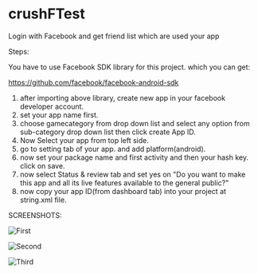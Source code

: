 crushFTest
==========

Login with Facebook and get friend list which are used your app

Steps:

You have to use Facebook SDK library for this project. which you can get:

https://github.com/facebook/facebook-android-sdk

1. after importing above library, create new app in your facebook developer account. 
2. set your app name first.
3. choose gamecategory from drop down list and select any option from sub-category drop down list then click create App ID.
4. Now Select your app from top left side.
5. go to setting tab of your app. and add platform(android).
6. now set your package name and first activity and then your hash key. click on save.
7. now select Status & review tab and set yes on "Do you want to make this app and all its live features available to the general public?"
8. now copy your app ID(from dashboard tab) into your project at string.xml file.

SCREENSHOTS:

![First](https://cloud.githubusercontent.com/assets/3199539/5561294/b8adfe4c-8df3-11e4-9966-f988a890c7e7.png?raw=true "First")

![Second](https://cloud.githubusercontent.com/assets/3199539/5561295/bc80c2fc-8df3-11e4-8f5a-31c7aa72f824.png?raw=true "Second")

![Third](https://cloud.githubusercontent.com/assets/3199539/5561295/bc80c2fc-8df3-11e4-8f5a-31c7aa72f824.png?raw=true "Third")
